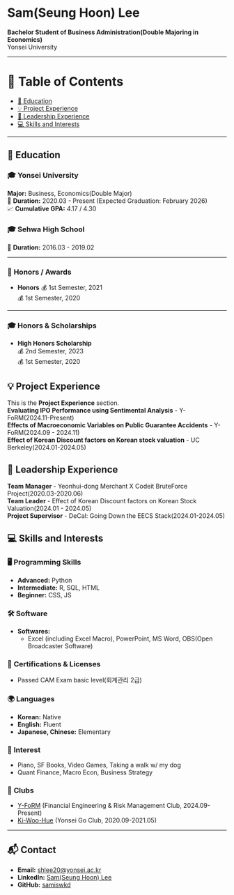 # **Sam(Seung Hoon) Lee**

**Bachelor Student of Business Administration(Double Majoring in Economics)**  
Yonsei University  

---

# 📖 **Table of Contents**

- [📖 Education](#-education)
- [💡 Project Experience](#-project-experience)
- [🚩 Leadership Experience](#-leadership-experience)
- [💻 Skills and Interests](#-skills-and-interests)

---

## 📖 **Education**

### 🎓 **Yonsei University**  
**Major:** Business, Economics(Double Major)  
📅 **Duration:** 2020.03 - Present (Expected Graduation: February 2026)  
📈 **Cumulative GPA:** 4.17 / 4.30  

### 🎓 **Sehwa High School**  
📅 **Duration:** 2016.03 - 2019.02  

---

### 🏅 **Honors / Awards**  
- **Honors**
  💰 1st Semester, 2021  
  💰 1st Semester, 2020  

---

### 🎓 **Honors & Scholarships**  
- **High Honors Scholarship**  
  💰 2nd Semester, 2023  
  💰 1st Semester, 2020  

## 💡 Project Experience
This is the **Project Experience** section.  
**Evaluating IPO Performance using Sentimental Analysis** - Y-FoRM(2024.11-Present)  
**Effects of Macroeconomic Variables on Public Guarantee Accidents** - Y-FoRM(2024.09 - 2024.11)  
**Effect of Korean Discount factors on Korean stock valuation** - UC Berkeley(2024.01-2024.05)  

## 🚩 Leadership Experience  
**Team Manager** - Yeonhui-dong Merchant X Codeit BruteForce Project(2020.03-2020.06)  
**Team Leader** - Effect of Korean Discount factors on Korean Stock Valuation(2024.01 - 2024.05)  
**Project Supervisor** - DeCal: Going Down the EECS Stack(2024.01-2024.05)  

## 💻 **Skills and Interests** 

### 🖥️ **Programming Skills**
- **Advanced:** Python  
- **Intermediate:** R, SQL, HTML  
- **Beginner:** CSS, JS  

### 🛠️ **Software**
- **Softwares:**  
  - Excel (including Excel Macro), PowerPoint, MS Word, OBS(Open Broadcaster Software)  

### 🏅 **Certifications & Licenses**
- Passed CAM Exam basic level(회계관리 2급)  

### 🌍 **Languages**
- **Korean:** Native  
- **English:** Fluent  
- **Japanese, Chinese:** Elementary  

### 🎲 **Interest**
- Piano, SF Books, Video Games, Taking a walk w/ my dog  
- Quant Finance, Macro Econ, Business Strategy  

### 🎲 **Clubs**
- [Y-FoRM](https://y-form.co.kr/) (Financial Engineering & Risk Management Club, 2024.09-Present)  
- [Ki-Woo-Hue](http://dongari.yonsei.ac.kr/sub/club/club_detail.asp?mode=view&idx=135&s_keyword=&s_cate=1015&s_display=&s_align=0) (Yonsei Go Club, 2020.09-2021.05)  
  
---

## 📬 **Contact**
- **Email:** [shlee20@yonsei.ac.kr](mailto:shlee20@yonsei.ac.kr)  
- **LinkedIn:** [Sam(Seung Hoon) Lee](https://www.linkedin.com/in/sam-seung-hoon-lee-51398a2aa/)  
- **GitHub:** [samiswkd](https://github.com/samiswkd)  
